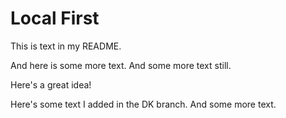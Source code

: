 # Local First

This is text in my README. 

And here is some more text. And some more text still.

Here's a great idea!

Here's some text I added in the DK branch. And some more text.